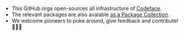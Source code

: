* This GitHub orga open-sources all infrastructure of [Codeface](https://codeface.io).
* The relevant packages are also avalable [as a Package Collection](https://swiftpackageindex.com/codeface-io).
* We welcome pioneers to poke around, give feedback and contribute! 👩🏻‍🚀
